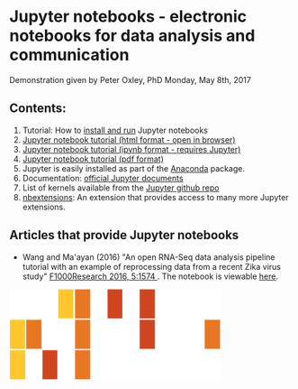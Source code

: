 # Jupyter notebooks - electronic notebooks for data analysis and communication

Demonstration given by Peter Oxley, PhD
Monday, May 8th, 2017

## Contents:
1. Tutorial: How to [install and run](./Jupyter_notebook.md) Jupyter notebooks
2. [Jupyter notebook tutorial (html format - open in browser)](./Jupyter_Notebook_Demo.html)
3. [Jupyter notebook tutorial (ipynb format - requires Jupyter)](./Jupyter_Notebook_Demo.ipynb)
4. [Jupyter notebook tutorial (pdf format)](./Jupyter_Notebook_Demo.pdf)
5. Jupyter is easily installed as part of the [Anaconda](https://www.continuum.io/downloads) package.
6. Documentation: [official Jupyter documents](https://jupyter.readthedocs.io/en/latest/index.html)
7. List of kernels available from the [Jupyter github repo](https://github.com/jupyter/jupyter/wiki/Jupyter-kernels)
8. [nbextensions](http://jupyter-contrib-nbextensions.readthedocs.io/en/latest/nbextensions/exercise/readme.html): An extension that provides access to many more Jupyter extensions.

## Articles that provide Jupyter notebooks
* Wang and Ma'ayan (2016) "An open RNA-Seq data analysis pipeline tutorial with an example of reprocessing data from a recent Zika virus study" [F1000Research 2016, 5:1574 ](https://f1000research.com/articles/5-1574/v1). The notebook is viewable [here](http://nbviewer.jupyter.org/github/maayanlab/Zika-RNAseq-Pipeline/blob/master/Zika.ipynb). 

![LBS](../images/Motif.png)